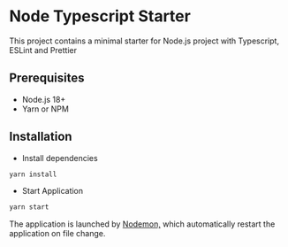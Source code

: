 # Node Typescript Starter

This project contains a minimal starter for Node.js project with Typescript, ESLint and Prettier

## Prerequisites
- Node.js 18+
- Yarn or NPM

## Installation
- Install dependencies
```bash
yarn install
```

- Start Application
```bash
yarn start
```
The application is launched by [Nodemon,](https://nodemon.com) which automatically restart the application on file change.
